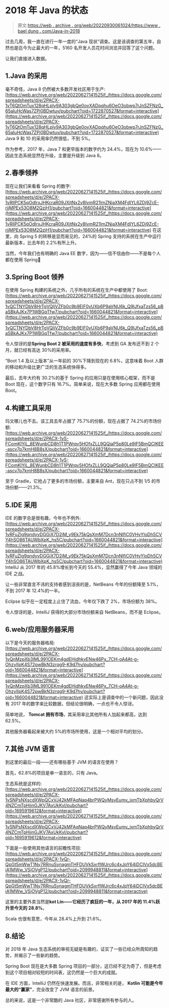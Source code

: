 # 2018 年 Java 的状态

> 原文:[https://web . archive . org/web/20220930061024/https://www . bael dung . com/Java-in-2018](https://web.archive.org/web/20220930061024/https://www.baeldung.com/java-in-2018)

过去几周，我一直在进行一年一度的“Java 现状”调查。这是该调查的第五年，自然也是迄今为止最大的一年，5160 名开发人员花时间浏览并回答了这个问题。

让我们直接进入数据。

## 1.Java 的采用

毫不奇怪，Java 8 仍然被大多数开发社区用于生产:
[https://web.archive.org/web/20220627141525if_/https://docs.google.com/spreadsheets/d/e/2PACX-1vT6QtOmTux128qHLply9A303gbQe0ovXADpqhu6OeO3obwp7rJnSZFNzG_65aIuHcWas7ZPj0BDwtuv/pubchart?oid=1722870527&format=interactive](https://web.archive.org/web/20220627141525if_/https://docs.google.com/spreadsheets/d/e/2PACX-1vT6QtOmTux128qHLply9A303gbQe0ovXADpqhu6OeO3obwp7rJnSZFNzG_65aIuHcWas7ZPj0BDwtuv/pubchart?oid=1722870527&format=interactive)
Java 9 和 10 的采用率仍然很低，不到 5%。

作为参考，2017 年，Java 7 和更早版本的数字约为 24.4%，现在为 10.6%——因此生态系统显然在升级，主要是升级到 Java 8。

## 2.春季领养

现在让我们来看看 Spring 的数字:
[https://web.archive.org/web/20220627141525if_/https://docs.google.com/spreadsheets/d/e/2PACX-1vRllPCK5qOdIrxJHKcraR09JXjtNx2y8IvmR21ImZNjaXM4FdIYL6ZDj9ZcE-rjjMPEx53O8M2QzjH1/pubchart?oid=1660044821&format=interactive](https://web.archive.org/web/20220627141525if_/https://docs.google.com/spreadsheets/d/e/2PACX-1vRllPCK5qOdIrxJHKcraR09JXjtNx2y8IvmR21ImZNjaXM4FdIYL6ZDj9ZcE-rjjMPEx53O8M2QzjH1/pubchart?oid=1660044821&format=interactive)
在这里，向 Spring 5 的转移是显而易见的，24%的 Spring 支持的系统在生产中运行最新版本，比去年的 2.2%有所上升。

当然，今年我们也有明确的 Java EE 数字，因为——信不信由你——不是每个人都在使用 Spring🙂

## 3.Spring Boot 领养

在使用 Spring 构建的系统之外，几乎所有的系统在生产中都使用了 Boot:
[https://web.archive.org/web/20220627141525if_/https://docs.google.com/spreadsheets/d/e/2PACX-1vQCTNYDbV8HrTgVQljVZFb0c9b9ElF0vUXb6P9aVNU6k_Q9IJfxaTzs56_pBaSBkAJKx7P1WBGqTfw7/pubchart?oid=1660044821&format=interactive](https://web.archive.org/web/20220627141525if_/https://docs.google.com/spreadsheets/d/e/2PACX-1vQCTNYDbV8HrTgVQljVZFb0c9b9ElF0vUXb6P9aVNU6k_Q9IJfxaTzs56_pBaSBkAJKx7P1WBGqTfw7/pubchart?oid=1660044821&format=interactive)

令人惊讶的是**Spring Boot 2 被采用的速度有多快**，考虑到 GA 发布还不到 2 个月，就已经有高达 30%的采用率。

“Boot 1.4 及以上版本”从一年前的 30%下降到现在的 6.8%，这意味着 Boot 人群的移动和升级比更广泛的生态系统快得多。

最后，去年大约有 30.2%的基于 Spring 的应用只是在使用核心框架，而不是 Boot 现在，这个数字只有 16.7%。简单来说，现在大多数 Spring 应用都在使用 Boot。

## 4.构建工具采用

玛文哪儿也不去。该工具去年占据了 75.7%的份额，现在占据了 74.2%的市场份额:
[https://web.archive.org/web/20220627141525if_/https://docs.google.com/spreadsheets/d/e/2PACX-1vS-FComKlYiL_8EWunbCD8h1T1PWrqv5HOfxZLL9QQiaP5p80Le9IF5BmQCIKEE-ascv7p7kmH8B8sX/pubchart?oid=1660044821&format=interactive](https://web.archive.org/web/20220627141525if_/https://docs.google.com/spreadsheets/d/e/2PACX-1vS-FComKlYiL_8EWunbCD8h1T1PWrqv5HOfxZLL9QQiaP5p80Le9IF5BmQCIKEE-ascv7p7kmH8B8sX/pubchart?oid=1660044821&format=interactive)

至于 Gradle，它抢占了更多的市场份额，主要来自 Ant，现在只占不到 1/5 的市场份额——21.3%。

## 5.IDE 采用

IDE 的数字总是很有趣，今年也不例外:
[https://web.archive.org/web/20220627141525if_/https://docs.google.com/spreadsheets/d/e/2PACX-1vRFuZlg9qndyvDGGiX7D2iM_y9Ek75kQsXmM7Dcn3nNlfiC0VHvYloDh5CVY4hSO86TAUWbXpK_hs5C/pubchart?oid=1660044821&format=interactive](https://web.archive.org/web/20220627141525if_/https://docs.google.com/spreadsheets/d/e/2PACX-1vRFuZlg9qndyvDGGiX7D2iM_y9Ek75kQsXmM7Dcn3nNlfiC0VHvYloDh5CVY4hSO86TAUWbXpK_hs5C/pubchart?oid=1660044821&format=interactive)
IntelliJ 从 2017 年的 45.8%增长到今天的 55.4%，显然赢得了今年 Java 领域的 IDE 之战。

让一些非常直言不讳的支持者感到沮丧的是，NetBeans 今年的份额降至 5.1%，不到 2017 年 12.4%的一半。

Eclipse 似乎在一定程度上止住了流血，今年仅下跌了 2%，市场份额为 38%。

令人惊讶的是，IntelliJ 获得的大部分市场份额来自 NetBeans，而不是 Eclipse。

## 6.web/应用服务器采用

以下是今天的服务器格局:
[https://web.archive.org/web/20220627141525if_/https://docs.google.com/spreadsheets/d/e/2PACX-1vQnMzpXb3lML991OEKm4gdEHjdhkvENw46Px_7CH-oA4At-g-OhzyIIpK4S72pwBkN3zrqg9-K9d7hv/pubchart?oid=1660044821&format=interactive](https://web.archive.org/web/20220627141525if_/https://docs.google.com/spreadsheets/d/e/2PACX-1vQnMzpXb3lML991OEKm4gdEHjdhkvENw46Px_7CH-oA4At-g-OhzyIIpK4S72pwBkN3zrqg9-K9d7hv/pubchart?oid=1660044821&format=interactive)
这实际上是调查中的一个新问题，因此没有 2017 年的数字来比较数据，但结论很明确，一点也不令人惊讶。

简单地说， **Tomcat 拥有市场**，其采用率比其他所有人加起来都高，达到 62.5%。

其他服务器看起来被大约 5%的市场所使用，这是一个相对平均的划分。

## 7.其他 JVM 语言

到这里的最后一段——还有哪些基于 JVM 的语言在使用？

首先，62.8%的项目是单一语言的，只有 Java。

生态系统是这样的:
[https://web.archive.org/web/20220627141525if_/https://docs.google.com/spreadsheets/d/e/2PACX-1vSNPsNXscdXWpQCxVJ42kMFAqNap4brPWQyMsvEumv_jxmTbXphbyQrV4NZCmTpHjinGJKV7AxUkKyl/pubchart?oid=1695919612&format=interactive](https://web.archive.org/web/20220627141525if_/https://docs.google.com/spreadsheets/d/e/2PACX-1vSNPsNXscdXWpQCxVJ42kMFAqNap4brPWQyMsvEumv_jxmTbXphbyQrV4NZCmTpHjinGJKV7AxUkKyl/pubchart?oid=1695919612&format=interactive)

下面是一些使用其他语言的前瞻性项目:
[https://web.archive.org/web/20220627141525if_/https://docs.google.com/spreadsheets/d/e/2PACX-1vQr-QpGt5mWwT1Ny7RRnuSynagmTHFDUVkSxrflWJrc6c4xJpY64iDCIVx5dcBEiA1MWw_VSjOVgP12/pubchart?oid=2099948811&format=interactive](https://web.archive.org/web/20220627141525if_/https://docs.google.com/spreadsheets/d/e/2PACX-1vQr-QpGt5mWwT1Ny7RRnuSynagmTHFDUVkSxrflWJrc6c4xJpY64iDCIVx5dcBEiA1MWw_VSjOVgP12/pubchart?oid=2099948811&format=interactive)

这里的主要外卖当然是**kot Lin——它经历了疯狂的一年，从 2017 年的 11.4%跃升至今天的 28.8%**。

Scala 也很有意思，今年从 28.4%上升到 21.6%。

## 8.结论

对 2018 年 Java 生态系统的审视无疑是有趣的，证实了一些已经众所周知的趋势，并揭示了一些新的趋势。

Spring Boot 现在是大多数 Spring 项目的一部分，这已经不足为奇了，但是考虑到这个项目相对较短的时间表，这仍然是一个巨大的成就。

在 IDE 方面，IntelliJ 仍然在快速发展。而且，非常相关的是， **Kotlin 可能是今年最大的“赢家”**，完全改变了 JVM 语言的前景。

总的来说，这是一个非常酷的 Java 社区，非常感谢所有参与的人。